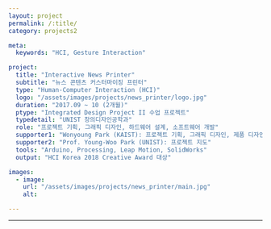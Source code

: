 ```yaml
---
layout: project
permalink: /:title/
category: projects2

meta:
  keywords: "HCI, Gesture Interaction"

project:
  title: "Interactive News Printer"
  subtitle: "뉴스 콘텐츠 커스터마이징 프린터"
  type: "Human-Computer Interaction (HCI)"
  logo: "/assets/images/projects/news_printer/logo.jpg"
  duration: "2017.09 ~ 10 (2개월)"
  ptype: "Integrated Design Project II 수업 프로젝트"
  typedetail: "UNIST 창의디자인공학과"
  role: "프로젝트 기획, 그래픽 디자인, 하드웨어 설계, 소프트웨어 개발"
  supporter1: "Wonyoung Park (KAIST): 프로젝트 기획, 그래픽 디자인, 제품 디자인, 기구 설계"
  supporter2: "Prof. Young-Woo Park (UNIST): 프로젝트 지도"
  tools: "Arduino, Processing, Leap Motion, SolidWorks"
  output: "HCI Korea 2018 Creative Award 대상"

images:
  - image:
    url: "/assets/images/projects/news_printer/main.jpg"
    alt:

---
```

---
<br>
